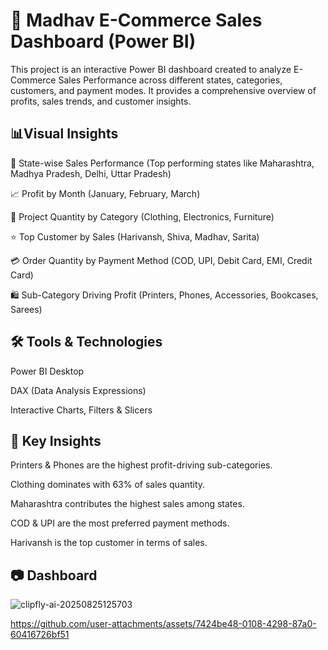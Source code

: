 # 🛒 Madhav E-Commerce Sales Dashboard (Power BI)

This project is an interactive Power BI dashboard created to analyze E-Commerce Sales Performance across different states, categories, customers, and payment modes. It provides a comprehensive overview of profits, sales trends, and customer insights.


## 📊Visual Insights

📍 State-wise Sales Performance (Top performing states like Maharashtra, Madhya Pradesh, Delhi, Uttar Pradesh)

📈 Profit by Month (January, February, March)

🎯 Project Quantity by Category (Clothing, Electronics, Furniture)

⭐ Top Customer by Sales (Harivansh, Shiva, Madhav, Sarita)

💳 Order Quantity by Payment Method (COD, UPI, Debit Card, EMI, Credit Card)

🛍️ Sub-Category Driving Profit (Printers, Phones, Accessories, Bookcases, Sarees)

## 🛠️ Tools & Technologies

Power BI Desktop

DAX (Data Analysis Expressions)

Interactive Charts, Filters & Slicers

## 📌 Key Insights

Printers & Phones are the highest profit-driving sub-categories.

Clothing dominates with 63% of sales quantity.

Maharashtra contributes the highest sales among states.

COD & UPI are the most preferred payment methods.

Harivansh is the top customer in terms of sales.

## 📷 Dashboard 

![clipfly-ai-20250825125703](https://github.com/user-attachments/assets/727077d3-52dd-4dbb-bec6-3c15360a98c8)


https://github.com/user-attachments/assets/7424be48-0108-4298-87a0-60416726bf51


